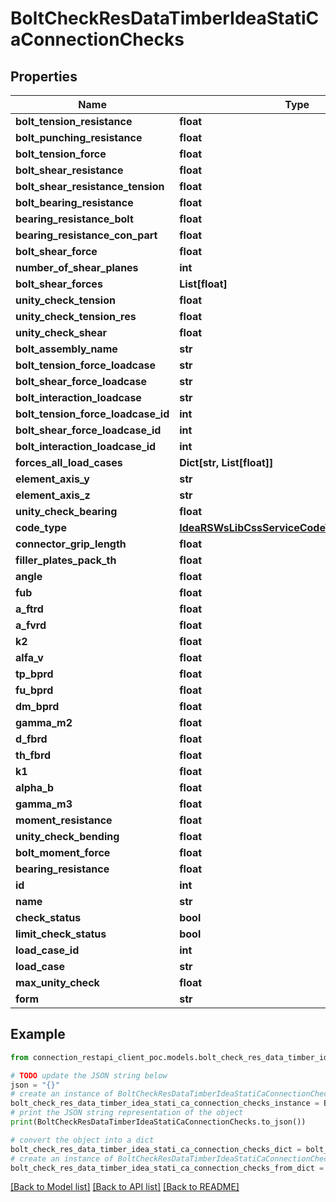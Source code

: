 # BoltCheckResDataTimberIdeaStatiCaConnectionChecks


## Properties

Name | Type | Description | Notes
------------ | ------------- | ------------- | -------------
**bolt_tension_resistance** | **float** |  | [optional] 
**bolt_punching_resistance** | **float** |  | [optional] 
**bolt_tension_force** | **float** |  | [optional] 
**bolt_shear_resistance** | **float** |  | [optional] 
**bolt_shear_resistance_tension** | **float** |  | [optional] 
**bolt_bearing_resistance** | **float** |  | [optional] 
**bearing_resistance_bolt** | **float** |  | [optional] 
**bearing_resistance_con_part** | **float** |  | [optional] 
**bolt_shear_force** | **float** |  | [optional] 
**number_of_shear_planes** | **int** |  | [optional] 
**bolt_shear_forces** | **List[float]** |  | [optional] 
**unity_check_tension** | **float** |  | [optional] 
**unity_check_tension_res** | **float** |  | [optional] 
**unity_check_shear** | **float** |  | [optional] 
**bolt_assembly_name** | **str** |  | [optional] 
**bolt_tension_force_loadcase** | **str** |  | [optional] 
**bolt_shear_force_loadcase** | **str** |  | [optional] 
**bolt_interaction_loadcase** | **str** |  | [optional] 
**bolt_tension_force_loadcase_id** | **int** |  | [optional] 
**bolt_shear_force_loadcase_id** | **int** |  | [optional] 
**bolt_interaction_loadcase_id** | **int** |  | [optional] 
**forces_all_load_cases** | **Dict[str, List[float]]** |  | [optional] 
**element_axis_y** | **str** |  | [optional] 
**element_axis_z** | **str** |  | [optional] 
**unity_check_bearing** | **float** |  | [optional] 
**code_type** | [**IdeaRSWsLibCssServiceCodeTypeCIBasicTypes**](IdeaRSWsLibCssServiceCodeTypeCIBasicTypes.md) |  | [optional] 
**connector_grip_length** | **float** |  | [optional] 
**filler_plates_pack_th** | **float** |  | [optional] 
**angle** | **float** |  | [optional] 
**fub** | **float** |  | [optional] 
**a_ftrd** | **float** |  | [optional] 
**a_fvrd** | **float** |  | [optional] 
**k2** | **float** |  | [optional] 
**alfa_v** | **float** |  | [optional] 
**tp_bprd** | **float** |  | [optional] 
**fu_bprd** | **float** |  | [optional] 
**dm_bprd** | **float** |  | [optional] 
**gamma_m2** | **float** |  | [optional] 
**d_fbrd** | **float** |  | [optional] 
**th_fbrd** | **float** |  | [optional] 
**k1** | **float** |  | [optional] 
**alpha_b** | **float** |  | [optional] 
**gamma_m3** | **float** |  | [optional] 
**moment_resistance** | **float** |  | [optional] 
**unity_check_bending** | **float** |  | [optional] 
**bolt_moment_force** | **float** |  | [optional] 
**bearing_resistance** | **float** |  | [optional] 
**id** | **int** |  | [optional] 
**name** | **str** |  | [optional] 
**check_status** | **bool** |  | [optional] 
**limit_check_status** | **bool** |  | [optional] 
**load_case_id** | **int** |  | [optional] 
**load_case** | **str** |  | [optional] 
**max_unity_check** | **float** |  | [optional] 
**form** | **str** |  | [optional] 

## Example

```python
from connection_restapi_client_poc.models.bolt_check_res_data_timber_idea_stati_ca_connection_checks import BoltCheckResDataTimberIdeaStatiCaConnectionChecks

# TODO update the JSON string below
json = "{}"
# create an instance of BoltCheckResDataTimberIdeaStatiCaConnectionChecks from a JSON string
bolt_check_res_data_timber_idea_stati_ca_connection_checks_instance = BoltCheckResDataTimberIdeaStatiCaConnectionChecks.from_json(json)
# print the JSON string representation of the object
print(BoltCheckResDataTimberIdeaStatiCaConnectionChecks.to_json())

# convert the object into a dict
bolt_check_res_data_timber_idea_stati_ca_connection_checks_dict = bolt_check_res_data_timber_idea_stati_ca_connection_checks_instance.to_dict()
# create an instance of BoltCheckResDataTimberIdeaStatiCaConnectionChecks from a dict
bolt_check_res_data_timber_idea_stati_ca_connection_checks_from_dict = BoltCheckResDataTimberIdeaStatiCaConnectionChecks.from_dict(bolt_check_res_data_timber_idea_stati_ca_connection_checks_dict)
```
[[Back to Model list]](../README.md#documentation-for-models) [[Back to API list]](../README.md#documentation-for-api-endpoints) [[Back to README]](../README.md)


